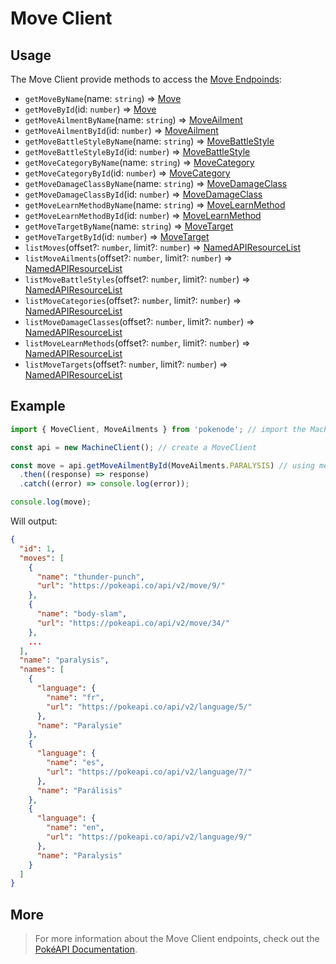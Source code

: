 # Move Client

## Usage

The Move Client provide methods to access the [Move Endpoinds](https://pokeapi.co/docs/v2#moves-section):

- `getMoveByName`(name: `string`) => [Move](typings/move-typings?id=move)
- `getMoveById`(id: `number`) => [Move](typings/move-typings?id=move)
- `getMoveAilmentByName`(name: `string`) => [MoveAilment](typings/move-typings?id=move-ailment)
- `getMoveAilmentById`(id: `number`) => [MoveAilment](typings/move-typings?id=move-ailment)
- `getMoveBattleStyleByName`(name: `string`) => [MoveBattleStyle](typings/move-typings?id=move-battle-style)
- `getMoveBattleStyleById`(id: `number`) => [MoveBattleStyle](typings/move-typings?id=move-battle-style)
- `getMoveCategoryByName`(name: `string`) => [MoveCategory](typings/move-typings?id=move-category)
- `getMoveCategoryById`(id: `number`) => [MoveCategory](typings/move-typings?id=move-category)
- `getMoveDamageClassByName`(name: `string`) => [MoveDamageClass](typings/move-typings?id=move-damage-class)
- `getMoveDamageClassById`(id: `number`) => [MoveDamageClass](typings/move-typings?id=move-damage-class)
- `getMoveLearnMethodByName`(name: `string`) => [MoveLearnMethod](typings/move-typings?id=move-learn-method)
- `getMoveLearnMethodById`(id: `number`) => [MoveLearnMethod](typings/move-typings?id=move-learn-method)
- `getMoveTargetByName`(name: `string`) => [MoveTarget](typings/move-typings?id=move-target)
- `getMoveTargetById`(id: `number`) => [MoveTarget](typings/move-typings?id=move-target)
- `listMoves`(offset?: `number`, limit?: `number`) => [NamedAPIResourceList](typings/common-typings?id=named-api-resource-list)
- `listMoveAilments`(offset?: `number`, limit?: `number`) => [NamedAPIResourceList](typings/common-typings?id=named-api-resource-list)
- `listMoveBattleStyles`(offset?: `number`, limit?: `number`) => [NamedAPIResourceList](typings/common-typings?id=named-api-resource-list)
- `listMoveCategories`(offset?: `number`, limit?: `number`) => [NamedAPIResourceList](typings/common-typings?id=named-api-resource-list)
- `listMoveDamageClasses`(offset?: `number`, limit?: `number`) => [NamedAPIResourceList](typings/common-typings?id=named-api-resource-list)
- `listMoveLearnMethods`(offset?: `number`, limit?: `number`) => [NamedAPIResourceList](typings/common-typings?id=named-api-resource-list)
- `listMoveTargets`(offset?: `number`, limit?: `number`) => [NamedAPIResourceList](typings/common-typings?id=named-api-resource-list)

## Example

```js
import { MoveClient, MoveAilments } from 'pokenode'; // import the MachineClient (MoveAilments enum is fully optional)

const api = new MachineClient(); // create a MoveClient

const move = api.getMoveAilmentById(MoveAilments.PARALYSIS) // using method getMoveAilmentById()
  .then((response) => response)
  .catch((error) => console.log(error));

console.log(move);
```

Will output:

```json
{
  "id": 1,
  "moves": [
    {
      "name": "thunder-punch",
      "url": "https://pokeapi.co/api/v2/move/9/"
    },
    {
      "name": "body-slam",
      "url": "https://pokeapi.co/api/v2/move/34/"
    },
    ...
  ],
  "name": "paralysis",
  "names": [
    {
      "language": {
        "name": "fr",
        "url": "https://pokeapi.co/api/v2/language/5/"
      },
      "name": "Paralysie"
    },
    {
      "language": {
        "name": "es",
        "url": "https://pokeapi.co/api/v2/language/7/"
      },
      "name": "Parálisis"
    },
    {
      "language": {
        "name": "en",
        "url": "https://pokeapi.co/api/v2/language/9/"
      },
      "name": "Paralysis"
    }
  ]
}
```

## More

> For more information about the Move Client endpoints, check out the [PokéAPI Documentation](https://pokeapi.co/docs/v2#moves-section).
